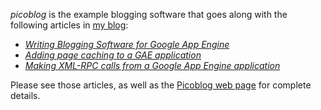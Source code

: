 *picoblog* is the example blogging software that goes along with the
following articles in [my blog][]:

* [*Writing Blogging Software for Google App Engine*][article1]
* [*Adding page caching to a GAE application*][article2]
* [*Making XML-RPC calls from a Google App Engine application*][article3]
  
[my blog]: http://brizzled.clapper.org/
[article1]: http://brizzled.clapper.org/id/77
[article2]: http://brizzled.clapper.org/id/78
[article3]: http://brizzled.clapper.org/id/80


Please see those articles, as well as the [Picoblog web page][] for complete
details.

[Picoblog web page]: http://software.clapper.org/picoblog/
